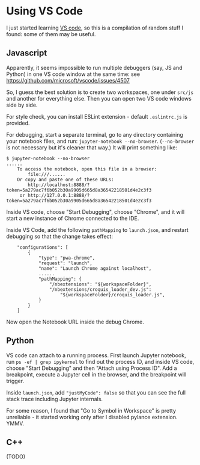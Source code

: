 # Using VS Code

I just started learning [VS code](https://code.visualstudio.com/), so this is a
compilation of random stuff I found: some of them may be useful.

## Javascript

Apparently, it seems impossible to run multiple debuggers (say, JS and Python)
in one VS code window at the same time: see
https://github.com/microsoft/vscode/issues/4507

So, I guess the best solution is to create two workspaces, one under `src/js`
and another for everything else.  Then you can open two VS code windows side by
side.

For style check, you can install ESLint extension - default `.eslintrc.js` is
provided.

For debugging, start a separate terminal, go to any directory containing your
notebook files, and run: `jupyter-notebook --no-browser`.  (`--no-browser` is
not necessary but it's cleaner that way.)  It will print something like:

```
$ jupyter-notebook --no-browser
......
    To access the notebook, open this file in a browser:
        file:///......
    Or copy and paste one of these URLs:
        http://localhost:8888/?token=5a279ac7f6b052b30a9905d665d8a36542218501d4e2c3f3
     or http://127.0.0.1:8888/?token=5a279ac7f6b052b30a9905d665d8a36542218501d4e2c3f3
```

Inside VS code, choose "Start Debugging", choose "Chrome", and it will start a
new instance of Chrome connected to the IDE.

Inside VS Code, add the following `pathMapping` to `launch.json`, and restart
debugging so that the change takes effect:

```
    "configurations": [
        {
            "type": "pwa-chrome",
            "request": "launch",
            "name": "Launch Chrome against localhost",
            ......
            "pathMapping": {
                "/nbextensions": "${workspaceFolder}",
                "/nbextensions/croquis_loader_dev.js":
                    "${workspaceFolder}/croquis_loader.js",
            }
        }
    ]
```

Now open the Notebook URL inside the debug Chrome.

## Python

VS code can attach to a running process.  First launch Jupyter notebook, run `ps
-ef | grep ipykernel` to find out the process ID, and inside VS code, choose
"Start Debugging" and then "Attach using Process ID".  Add a breakpoint, execute
a Jupyter cell in the browser, and the breakpoint will trigger.

Inside `launch.json`, add `"justMyCode": false` so that you can see the full
stack trace including Jupyter internals.

For some reason, I found that "Go to Symbol in Workspace" is pretty unreliable -
it started working only after I disabled pylance extension.  YMMV.

## C++

(TODO)
